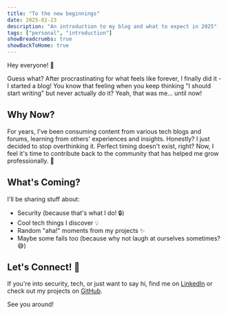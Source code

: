 ```yaml
---
title: "To the new beginnings"
date: 2025-02-23
description: "An introduction to my blog and what to expect in 2025"
tags: ["personal", "introduction"]
showBreadcrumbs: true
showBackToHome: true
---
```


Hey everyone! 👋

Guess what? After procrastinating for what feels like forever, I finally did it - I started a blog! You know that feeling when you keep thinking "I should start writing" but never actually do it? Yeah, that was me... until now!

## Why Now?

For years, I've been consuming content from various tech blogs and forums, learning from others' experiences and insights. Honestly? I just decided to stop overthinking it. Perfect timing doesn't exist, right? Now, I feel it's time to contribute back to the community that has helped me grow professionally. 🚀

## What's Coming?

I'll be sharing stuff about:
- Security (because that's what I do! 🔒)
- Cool tech things I discover 💡
- Random "aha!" moments from my projects ✨
- Maybe some fails too (because why not laugh at ourselves sometimes? 😅)

## Let's Connect! 🤝

If you're into security, tech, or just want to say hi, find me on [LinkedIn](https://www.linkedin.com/in/dogukan-kurnaz/) or check out my projects on [GitHub](https://github.com/DogukanK). 


See you around! 